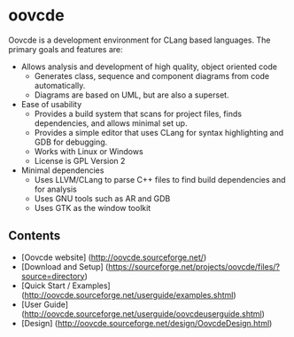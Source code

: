 oovcde
======

Oovcde is a development environment for CLang based languages. The primary goals and features are:

- Allows analysis and development of high quality, object oriented code
   * Generates class, sequence and component diagrams from code automatically.
   * Diagrams are based on UML, but are also a superset.
- Ease of usability
   * Provides a build system that scans for project files, finds dependencies, and allows minimal set up.
   * Provides a simple editor that uses CLang for syntax highlighting and GDB for debugging.
   * Works with Linux or Windows
   * License is GPL Version 2
- Minimal dependencies
   * Uses LLVM/CLang to parse C++ files to find build dependencies and for analysis
   * Uses GNU tools such as AR and GDB
   * Uses GTK as the window toolkit

## Contents

- [Oovcde website] (http://oovcde.sourceforge.net/)
- [Download and Setup] (https://sourceforge.net/projects/oovcde/files/?source=directory)
- [Quick Start / Examples] (http://oovcde.sourceforge.net/userguide/examples.shtml)
- [User Guide] (http://oovcde.sourceforge.net/userguide/oovcdeuserguide.shtml)
- [Design] (http://oovcde.sourceforge.net/design/OovcdeDesign.html)
